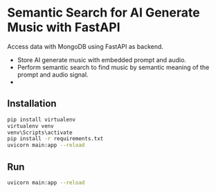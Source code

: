 # Semantic Search for AI Generate Music with FastAPI

Access data with MongoDB using FastAPI as backend.
* Store AI generate music with embedded prompt and audio.
* Perform semantic search to find music by semantic meaning of the prompt and audio signal.
* 
## Installation

```bash
pip install virtualenv
virtualenv venv
venv\Scripts\activate
pip install -r requirements.txt
uvicorn main:app --reload
```

## Run
```bash
uvicorn main:app --reload
```
